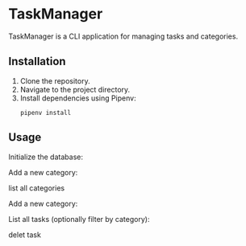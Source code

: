 # TaskManager

TaskManager is a CLI application for managing tasks and categories.

## Installation

1. Clone the repository.
2. Navigate to the project directory.
3. Install dependencies using Pipenv:
    ```
    pipenv install
    ```

## Usage

Initialize the database:

Add a new category:

list all categories 

Add a new category:


List all tasks (optionally filter by category):

delet task